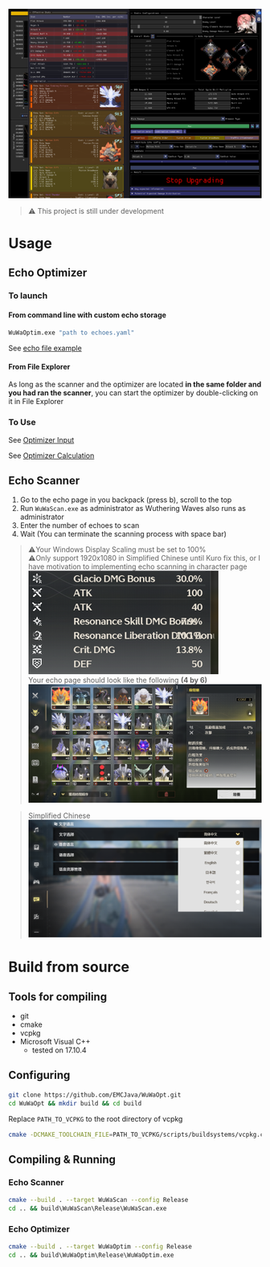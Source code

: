 
![Showcase](data/opt_showcase.png)

> ⚠️ This project is still under development
# Usage

## Echo Optimizer

### To launch

#### From command line with custom echo storage

```bash
WuWaOptim.exe "path to echoes.yaml"
```

See [echo file example](data/example_echos.yaml)

#### From File Explorer

As long as the scanner and the optimizer are located **in the same folder and you had ran the scanner**, you can start the optimizer by double-clicking on it in File Explorer

### To Use

See [Optimizer Input](data/usage/opt_input.md)

See [Optimizer Calculation](data/usage/opt_input.md)

## Echo Scanner

1. Go to the echo page in you backpack (press b), scroll to the top
2. Run `WuWaScan.exe` as administrator as Wuthering Waves also runs as administrator
3. Enter the number of echoes to scan
4. Wait (You can terminate the scanning process with space bar)

> ⚠️Your Windows Display Scaling must be set to 100%\
> ⚠️Only support 1920x1080 in Simplified Chinese until Kuro fix this, or I have motivation to implementing echo scanning in character page\
> ![Text overlapping](data/overlapping.png)\
> Your echo page should look like the following **(4 by 6)**\
> ![Text overlapping](data/echo_page.png)

> Simplified Chinese
> ![Traditional Chinese](data/sim_chi.png)

# Build from source

## Tools for compiling
- git
- cmake
- vcpkg
- Microsoft Visual C++
    - tested on 17.10.4

## Configuring
```bash
git clone https://github.com/EMCJava/WuWaOpt.git
cd WuWaOpt && mkdir build && cd build
```

Replace `PATH_TO_VCPKG` to the root directory of vcpkg
```bash
cmake -DCMAKE_TOOLCHAIN_FILE=PATH_TO_VCPKG/scripts/buildsystems/vcpkg.cmake ..
```

## Compiling & Running

### Echo Scanner

```bash
cmake --build . --target WuWaScan --config Release
cd .. && build\WuWaScan\Release\WuWaScan.exe
```

### Echo Optimizer
```bash
cmake --build . --target WuWaOptim --config Release
cd .. && build\WuWaOptim\Release\WuWaOptim.exe
```
